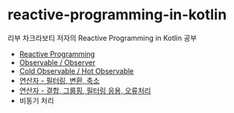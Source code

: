 # reactive-programming-in-kotlin
리부 차크라보티 저자의 Reactive Programming in Kotlin 공부                       
* [Reactive Programming](https://hungseong.tistory.com/44)                        
* [Observable / Observer](https://hungseong.tistory.com/45)                   
* [Cold Observable / Hot Observable](https://hungseong.tistory.com/46)                    
* [연산자 - 필터링, 변환, 축소](https://hungseong.tistory.com/47)                             
* [연산자 - 결합, 그룹핑, 필터링 응용, 오류처리](https://hungseong.tistory.com/48)                         
* 비동기 처리                                                                    
